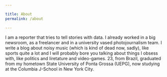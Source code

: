 ```yaml
---

title: About
permalink: /about

---
```


I am a reporter that tries to tell stories with data. I already worked in a big newsroom, as a freelancer and in a university vased photojournalism team. I write a blog about noisy music (which is kind of dead now, sadly), like sports quite a lot and I will probably bore you talking about things I obsess with, like politics and liretature and video-games. 23, from Brazil, graduated from my hometown State University of Ponta Grossa (UEPG), now studying at the Columbia J-School in New York City.